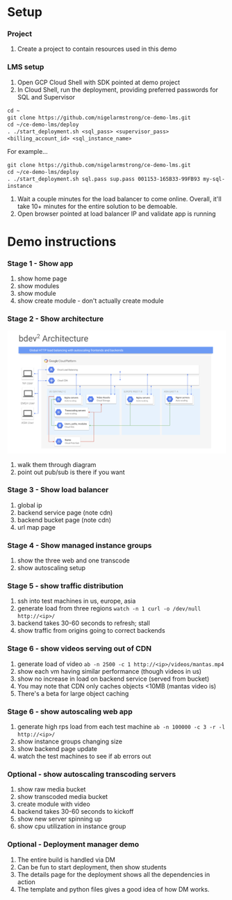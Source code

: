 # Setup

### Project
1. Create a project to contain resources used in this demo

### LMS setup
1. Open GCP Cloud Shell with SDK pointed at demo project
1. In Cloud Shell, run the deployment, providing preferred passwords for SQL and Supervisor
```
cd ~
git clone https://github.com/nigelarmstrong/ce-demo-lms.git
cd ~/ce-demo-lms/deploy
. ./start_deployment.sh <sql_pass> <supervisor_pass> <billing_account_id> <sql_instance_name>
```
For example...
```
git clone https://github.com/nigelarmstrong/ce-demo-lms.git
cd ~/ce-demo-lms/deploy
. ./start_deployment.sh sql.pass sup.pass 001153-165B33-99FB93 my-sql-instance
```
1. Wait a couple minutes for the load balancer to come online. Overall, it'll take 10+ minutes for the entire solution to be demoable.
1. Open browser pointed at load balancer IP and validate app is running

# Demo instructions

### Stage 1 - Show app
1. show home page
1. show modules
1. show module
1. show create module - don't actually create module

### Stage 2 - Show architecture
![Architecture diagram](./arch.png)
1. walk them through diagram
1. point out pub/sub is there if you want

### Stage 3 - Show load balancer
1. global ip
1. backend service page (note cdn)
1. backend bucket page (note cdn)
1. url map page

### Stage 4 - Show managed instance groups
1. show the three web and one transcode
1. show autoscaling setup

### Stage 5 - show traffic distribution
1. ssh into test machines in us, europe, asia
1. generate load from three regions
```watch -n 1 curl -o /dev/null http://<ip>/```
1. backend takes 30-60 seconds to refresh; stall
1. show traffic from origins going to correct backends

### Stage 6 - show videos serving out of CDN
1. generate load of video
```ab -n 2500 -c 1 http://<ip>/videos/mantas.mp4```
1. show each vm having similar performance (though videos in us)
1. show no increase in load on backend service (served from bucket)
1. You may note that CDN only caches objects <10MB (mantas video is)
1. There's a beta for large object caching

### Stage 6 - show autoscaling web app
1. generate high rps load from each test machine
```ab -n 100000 -c 3 -r -l http://<ip>/```
1. show instance groups changing size
1. show backend page update
1. watch the test machines to see if ab errors out

### Optional - show autoscaling transcoding servers
1. show raw media bucket
1. show transcoded media bucket
1. create module with video
1. backend takes 30-60 seconds to kickoff
1. show new server spinning up
1. show cpu utilization in instance group

### Optional - Deployment manager demo
1. The entire build is handled via DM
1. Can be fun to start deployment, then show students
1. The details page for the deployment shows all the dependencies in action
1. The template and python files gives a good idea of how DM works.

